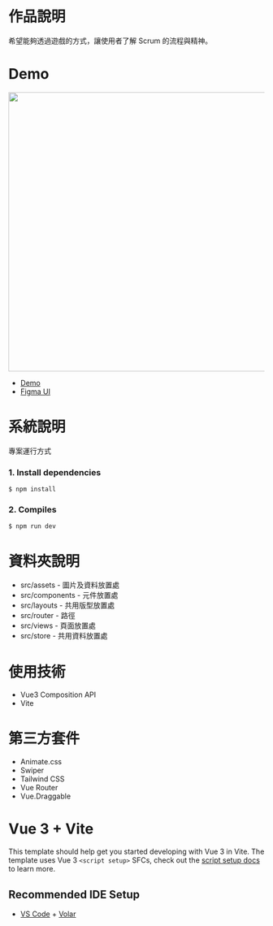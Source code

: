 # 作品說明

希望能夠透過遊戲的方式，讓使用者了解 Scrum 的流程與精神。

# Demo
<img src="https://user-images.githubusercontent.com/39983900/204180882-cd03a75c-7c25-4820-b90c-41f2f451e824.png" style="width:550px;height:auto;"/>

- [Demo](https://f2e-scrum-2hn90rrfr-bravakaikai.vercel.app/)
- [Figma UI](https://www.figma.com/file/TqJsCQrLU4k4MRkZRg3R8a/Thef2e-Scrum%E6%96%B0%E6%89%8B%E6%9D%91-%E0%B8%85-%D5%9E%E2%80%A2%EF%BB%8C%E2%80%A2%D5%9E-%E0%B8%85?node-id=756%3A1639&t=AF2gIbkbMwXgKBxL-0)

# 系統說明

專案運行方式

### 1. Install dependencies
```
$ npm install
```

### 2. Compiles
```
$ npm run dev
```

# 資料夾說明

- src/assets - 圖片及資料放置處
- src/components - 元件放置處
- src/layouts - 共用版型放置處
- src/router - 路徑
- src/views - 頁面放置處
- src/store - 共用資料放置處

# 使用技術

- Vue3 Composition API 
- Vite

# 第三方套件

- Animate.css
- Swiper
- Tailwind CSS
- Vue Router
- Vue.Draggable

# Vue 3 + Vite

This template should help get you started developing with Vue 3 in Vite. The template uses Vue 3 `<script setup>` SFCs, check out the [script setup docs](https://v3.vuejs.org/api/sfc-script-setup.html#sfc-script-setup) to learn more.

## Recommended IDE Setup

- [VS Code](https://code.visualstudio.com/) + [Volar](https://marketplace.visualstudio.com/items?itemName=Vue.volar)
